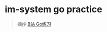 # im-system go practice
> 摘抄 [B站 Go练习](https://www.bilibili.com/video/BV1gf4y1r79E?p=52&vd_source=2c5031f280aec02bd6704937b91a6685)
